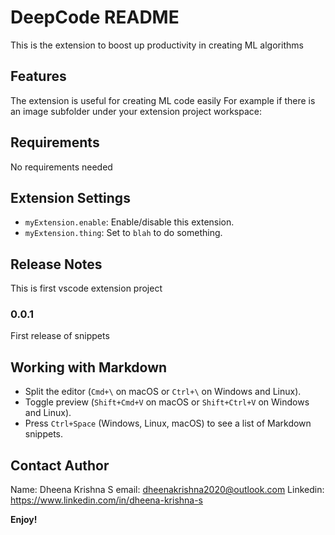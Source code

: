# DeepCode README

This is the extension to boost up productivity in creating ML algorithms

## Features

The extension is useful for creating ML code easily
For example if there is an image subfolder under your extension project workspace:

## Requirements

No requirements needed

## Extension Settings

* `myExtension.enable`: Enable/disable this extension.
* `myExtension.thing`: Set to `blah` to do something.

## Release Notes

This is first vscode extension project

### 0.0.1

First release of snippets

## Working with Markdown


* Split the editor (`Cmd+\` on macOS or `Ctrl+\` on Windows and Linux).
* Toggle preview (`Shift+Cmd+V` on macOS or `Shift+Ctrl+V` on Windows and Linux).
* Press `Ctrl+Space` (Windows, Linux, macOS) to see a list of Markdown snippets.

## Contact Author

Name: Dheena Krishna S
email: dheenakrishna2020@outlook.com
Linkedin: https://www.linkedin.com/in/dheena-krishna-s

**Enjoy!**
